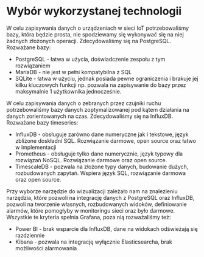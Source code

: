 # Wybór wykorzystanej technologii

W celu zapisywania danych o urządzeniach w sieci IoT potrzebowaliśmy bazy, 
która będzie prosta, nie spodziewamy się wykonywać się na niej żadnych złożonych operacji.
Zdecydowaliśmy się na PostgreSQL. <br>
Rozważane bazy:
 - PostgreSQL - łatwa w użycia, doświadczenie zespołu z tym rozwiązaniem
 - MariaDB - nie jest w pełni kompatybilna  z SQL
 - SQLite - łatwa w użyciu, jednak posiada pewne ograniczenia i brakuje jej kilku kluczowych funkcji 
np. pozwala na zapisywanie do bazy przez maksymalnie 1 użytkownika jednocześnie.

W celu zapisywania danych o zebranych przez czujniki ruchu potrzebowaliśmy bazy danych
zoptymalizowanej pod kątem działania na danych zorientowanych na czas. Zdecydowaliśmy się na InfluxDB. 
Rozważane bazy timeseries:
 - InfluxDB -  obsługuje zarówno dane numeryczne jak i tekstowe, język zbliżone doskładni SQL. 
Rozwiązanie darmowe, open source oraz łatwo w implementacji
 - Prometheus - obsługuje tylko dane numerycznie, język typowy dla rozwiązań NoSQL. 
Rozwiązanie darmowe oraz open source.
 - TimescaleDB - pozwala na złożone typy danych, budowanie dużych, rozbudowanych zapytań. 
Wspiera język SQL, rozwiązanie darmowa oraz open source.

Przy wyborze narzędzie do wizualizacji zależało nam na znalezieniu narzędzia, 
które pozwoli na integrację danych z PostgreSQL oraz InfluxDB, pozwoli na tworzenie własnych,
rozbudowanych widoków, definiowanie alarmów, które pomogłyby w monitoringu sieci oraz było darmowe. 
Wszystkie te kryteria spełnia Grafana, poza nią rozważaliśmy też:
 - Power BI - brak wsparcie dla InfluxDB, dane na widokach odświeżają się razdziennie
 - Kibana - pozwala na integrację wyłącznie Elasticsearcha, brak możliwości alarmowania
